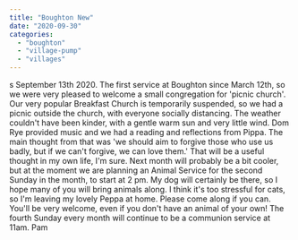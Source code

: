 ```yaml
---
title: "Boughton New"
date: "2020-09-30"
categories: 
  - "boughton"
  - "village-pump"
  - "villages"
---
```


s September 13th 2020. The first service at Boughton since March 12th, so we were very pleased to welcome a small congregation for 'picnic church'. Our very popular Breakfast Church is temporarily suspended, so we had a picnic outside the church, with everyone socially distancing. The weather couldn't have been kinder, with a gentle warm sun and very little wind. Dom Rye provided music and we had a reading and reflections from Pippa. The main thought from that was 'we should aim to forgive those who use us badly, but if we can't forgive, we can love them.' That will be a useful thought in my own life, I'm sure. Next month will probably be a bit cooler, but at the moment we are planning an Animal Service for the second Sunday in the month, to start at 2 pm. My dog will certainly be there, so I hope many of you will bring animals along. I think it's too stressful for cats, so I'm leaving my lovely Peppa at home. Please come along if you can. You'll be very welcome, even if you don't have an animal of your own! The fourth Sunday every month will continue to be a communion service at 11am. Pam
